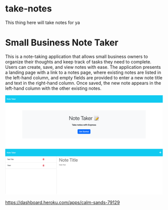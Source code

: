 # take-notes
This thing here will take notes for ya

<h1>Small Business Note Taker</h1>
<p>This is a note-taking application that allows small business owners to organize their thoughts and keep track of tasks they need to complete. Users can create, save, and view notes with ease. The application presents a landing page with a link to a notes page, where existing notes are listed in the left-hand column, and empty fields are provided to enter a new note title and text in the right-hand column. Once saved, the new note appears in the left-hand column with the other existing notes.</p>

![Screenshot](./images/calm-sands-79129.herokuapp.com_.png)
![Screenshot](./images/calm-sands-79129.herokuapp.com_notes.png)

https://dashboard.heroku.com/apps/calm-sands-79129

